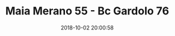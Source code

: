 ---
title: Maia Merano 55 - Bc Gardolo 76
date: 2018-10-02 20:00:58
squadra-a: Bc Gardolo
punteggio-a: 76
squadra-b: Maia Merano
punteggio-b: 55
partite/squadra: coppa-trentino-18-19
luogo: Palestra ""Segantini""
categoria: coppa trentino
---